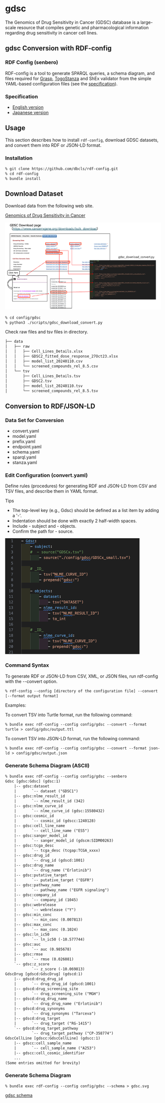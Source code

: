 # gdsc

The Genomics of Drug Sensitivity in Cancer (GDSC) database is a large-scale resource that compiles genetic and pharmacological information regarding drug sensitivity in cancer cell lines.

## gdsc Conversion with RDF-config

### RDF Config (senbero)

RDF-config is a tool to generate SPARQL queries, a schema diagram, and files required for [Grasp](https://github.com/dbcls/grasp), [TogoStanza](http://togostanza.org/) and ShEx validator from the simple YAML-based configuration files (see the [specification](./doc/spec.md)).

### Specification

* [English version](./doc/spec.md)
* [Japanese version](./doc/spec_ja.md)

## Usage

This section describes how to install `rdf-config`, download GDSC datasets, and convert them into RDF or JSON-LD format.

### Installation

```
% git clone https://github.com/dbcls/rdf-config.git
% cd rdf-config
% bundle install
```

## Download Dataset

Download data from the following web site.

[Genomics of Drug Sensitivity in Cancer](https://www.cancerrxgene.org/downloads/bulk_download)

![gdsc_DL.png](./doc/figure/gdsc_DL.png)

```
% cd config/gdsc
% python3 ./scripts/gdsc_download_convert.py
```

Check raw files and tsv files in directory.

```
├── data
│   ├── raw
│   │   ├── Cell_Lines_Details.xlsx
│   │   ├── GDSC2_fitted_dose_response_27Oct23.xlsx
│   │   ├── model_list_20240110.csv
│   │   └── screened_compounds_rel_8.5.csv
│   └── tsv
│       ├── Cell_Lines_Details.tsv
│       ├── GDSC2.tsv
│       ├── model_list_20240110.tsv
│       └── screened_compounds_rel_8.5.tsv
```

## Conversion to RDF/JSON-LD

### Data Set for Conversion

- convert.yaml
- model.yaml
- prefix.yaml
- endpoint.yaml
- schema.yaml
- sparql.yaml
- stanza.yaml

### Edit Configuration (convert.yaml)

Define rules (procedures) for generating RDF and JSON-LD from CSV and TSV files, and describe them in YAML format.

Tips
- The top-level key (e.g., Gdsc) should be defined as a list item by adding a '-'.
- Indentation should be done with exactly 2 half-width spaces.
- Include - subject and - objects.
- Confirm the path for - source. 

![convert.yaml](./doc/figure/convert.yaml.png)

### Command Syntax

To generate RDF or JSON-LD from CSV, XML, or JSON files, run rdf-config with the --convert option.

```
% rdf-config --config [directory of the configuration file] --convert [--format output format]
```

Examples:

To convert TSV into Turtle format, run the following command:
```
% bundle exec rdf-config --config config/gdsc --convert --format turtle > config/gdsc/output.ttl
```

To convert TSV into JSON-LD format, run the following command:

```
% bundle exec rdf-config --config config/gdsc --convert --format json-ld > config/gdsc/output.json
```

### Generate Schema Diagram (ASCII)

```
% bundle exec rdf-config --config config/gdsc --senbero
Gdsc [gdsc:Gdsc] (gdsc:1)
    |-- gdsc:dataset
    |       `-- dataset ("GDSC1")
    |-- gdsc:nlme_result_id
    |       `-- nlme_result_id (342)
    |-- gdsc:nlme_curve_id
    |       `-- nlme_curve_id (gdsc:15580432)
    |-- gdsc:cosmic_id
    |       `-- cosmic_id (gdscc:1240128)
    |-- gdsc:cell_line_name
    |       `-- cell_line_name ("ES5")
    |-- gdsc:sanger_model_id
    |       `-- sanger_model_id (gdscm:SIDM00263)
    |-- gdsc:tcga_desc
    |       `-- tcga_desc (tcgap:TCGA_xxxx)
    |-- gdsc:drug_id
    |       `-- drug_id (gdscd:1001)
    |-- gdsc:drug_name
    |       `-- drug_name ("Erlotinib")
    |-- gdsc:putative_target
    |       `-- putative_target ("EGFR")
    |-- gdsc:pathway_name
    |       `-- pathway_name ("EGFR signaling")
    |-- gdsc:company_id
    |       `-- company_id (1045)
    |-- gdsc:webrelease
    |       `-- webrelease ("Y")
    |-- gdsc:min_conc
    |       `-- min_conc (0.007813)
    |-- gdsc:max_conc
    |       `-- max_conc (0.1024)
    |-- gdsc:ln_ic50
    |       `-- ln_ic50 (-10.577744)
    |-- gdsc:auc
    |       `-- auc (0.985678)
    |-- gdsc:rmse
    |       `-- rmse (0.026081)
    `-- gdsc:z_score
            `-- z_score (-10.069813)
GdscDrug [gdscd:GdscDrug] (gdscd:1)
    |-- gdscd:drug_drug_id
    |       `-- drug_drug_id (gdscd:1001)
    |-- gdscd:drug_screening_site
    |       `-- drug_screening_site ("MGH")
    |-- gdscd:drug_drug_name
    |       `-- drug_drug_name ("Erlotinib")
    |-- gdscd:drug_synonyms
    |       `-- drug_synonyms ("Tarceva")
    |-- gdscd:drug_target
    |       `-- drug_target ("RG-1415")
    `-- gdscd:drug_target_pathway
            `-- drug_target_pathway ("CP-358774")
GdscCellLine [gdscc:GdscCellLine] (gdscc:1)
    |-- gdscc:cell_sample_name
    |       `-- cell_sample_name ("A253")
    |-- gdscc:cell_cosmic_identifier
    ...
(Some entries omitted for brevity)

```

### Generate Schema Diagram

```
% bundle exec rdf-config --config config/gdsc --schema > gdsc.svg
```
[gdsc schema](./doc/figure/gdsc.svg)
